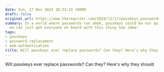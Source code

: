 ```yaml
---
date: Sun, 17 Nov 2024 18:33:32 +0000
draft: false
original_url: https://www.theregister.com/2024/11/17/passkeys_passwords/
summary: In a world where passwords run amok, passkeys could be our quirky savior—if
  we can just get everyone on board with this shiny new idea!
tags:
- passkeys
- password-replacement
- web-authentication
title: Will passkeys ever replace passwords? Can they? Here's why they should
---
```


Will passkeys ever replace passwords? Can they? Here's why they should